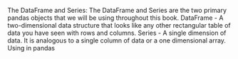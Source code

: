 The DataFrame and Series:
The DataFrame and Series are the two primary pandas objects that we will be using throughout this book.
DataFrame - A two-dimensional data structure that looks like any other rectangular table of data you have seen with rows and columns.
Series - A single dimension of data. It is analogous to a single column of data or a one dimensional array.
Using in pandas 
